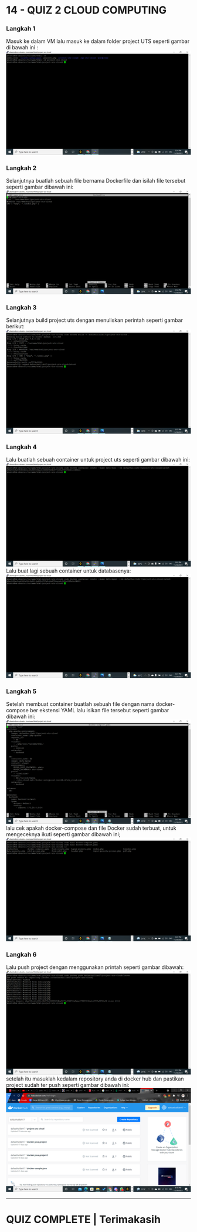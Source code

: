 # 14 - QUIZ 2 CLOUD COMPUTING

### Langkah 1
Masuk ke dalam VM lalu masuk ke dalam folder project UTS seperti gambar di bawah ini :
![Screenshot UTS](img/1.png)

### Langkah 2
Selanjutnya buatlah sebuah file bernama Dockerfile dan isilah file tersebut seperti gambar dibawah ini:
![Screenshot UTS](img/2.png)

### Langkah 3
Selanjutnya build project uts dengan menuliskan perintah seperti gambar berikut:
![Screenshot UTS](img/3.png)


### Langkah 4
Lalu buatlah sebuah container untuk project uts seperti gambar dibawah ini:
![Screenshot UTS](img/4.png)
Lalu buat lagi sebuah container untuk databasenya:
![Screenshot UTS](img/5.png)

### Langkah 5
Setelah membuat container buatlah sebuah file dengan nama docker-compose ber ekstensi YAML lalu isikan file tersebut seperti gambar dibawah ini:
![Screenshot UTS](img/6.png)
lalu cek apakah docker-compose dan file Docker sudah terbuat, untuk mengeceknya ikuti seperti gambar dibawah ini;
![Screenshot UTS](img/7.png)


### Langkah 6
Lalu push project dengan menggunakan printah seperti gambar dibawah:
![Screenshot UTS](img/10.png)
setelah itu masuklah kedalam repository anda di docker hub dan pastikan project sudah ter push seperti gambar dibawah ini:
![Screenshot UTS](img/11.png)

---

# QUIZ COMPLETE | Terimakasih 